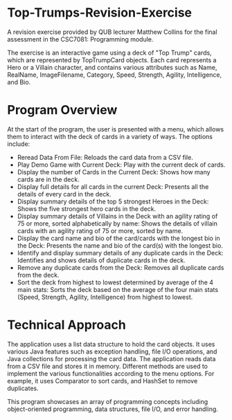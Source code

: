 # Top-Trumps-Revision-Exercise
A revision exercise provided by QUB lecturer Matthew Collins for the final assessment in the CSC7081: Programming module.
 
The exercise is an interactive game using a deck of "Top Trump" cards, which are represented by TopTrumpCard objects. Each card represents a Hero or a Villain character, and contains various attributes such as Name, RealName, ImageFilename, Category, Speed, Strength, Agility, Intelligence, and Bio.

# Program Overview
At the start of the program, the user is presented with a menu, which allows them to interact with the deck of cards in a variety of ways. The options include:

- Reread Data From File: Reloads the card data from a CSV file.
- Play Demo Game with Current Deck: Play with the current deck of cards.
- Display the number of Cards in the Current Deck: Shows how many cards are in the deck.
- Display full details for all cards in the current Deck: Presents all the details of every card in the deck.
- Display summary details of the top 5 strongest Heroes in the Deck: Shows the five strongest hero cards in the deck.
- Display summary details of Villains in the Deck with an agility rating of 75 or more, sorted alphabetically by name: Shows the details of villain cards with an agility rating of 75 or more, sorted by name.
- Display the card name and bio of the card/cards with the longest bio in the Deck: Presents the name and bio of the card(s) with the longest bio.
- Identify and display summary details of any duplicate cards in the Deck: Identifies and shows details of duplicate cards in the deck.
- Remove any duplicate cards from the Deck: Removes all duplicate cards from the deck.
- Sort the deck from highest to lowest determined by average of the 4 main stats: Sorts the deck based on the average of the four main stats (Speed, Strength, Agility, Intelligence) from highest to lowest.

# Technical Approach
The application uses a list data structure to hold the card objects. It uses various Java features such as exception handling, file I/O operations, and Java collections for processing the card data. The application reads data from a CSV file and stores it in memory. Different methods are used to implement the various functionalities according to the menu options. For example, it uses Comparator to sort cards, and HashSet to remove duplicates.

This program showcases an array of programming concepts including object-oriented programming, data structures, file I/O, and error handling. 
